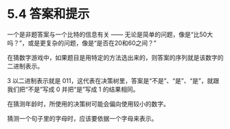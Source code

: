 # 5.4 答案和提示

一个是非题答案与一个比特的信息有关 —— 无论是简单的问题，像是“比50大吗？”，或是更复杂的问题，像是“是否在20和60之间？”

在猜数字游戏中，如果题目是用特定的方法选出来的，则答案的序列就是该数字的二进制表示。

3 以二进制表示就是 011，这代表在决策树里，答案是“不是”、“是”、“是”，就跟我们把“不是”写成 0 并把“是”写成 1 的结果相同。

在猜测年龄时，所使用的决策树可能会偏向使用较小的数字。

猜测一个句子里的字母时，应该要依据一个字母来表示。
